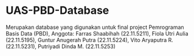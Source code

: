 # UAS-PBD-Database
Merupakan database yang digunakan untuk final project Pemrograman Basis Data (PBD), Anggota: Farras Shaabihah (22.11.5211), Fiola Utri Aulia (22.11.5195), Guntur Anugerah Putra (22.11.5224), Vito Aryaputra R. (22.11.5231), Putriyadi Dinda M. (22.11.5253)
